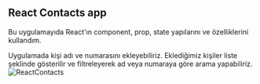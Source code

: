 ## React Contacts app

Bu uygulamayıda React'ın component, prop, state yapılarını ve özelliklerini kullandım.

Uygulamada kişi adı ve numarasını ekleyebiliriz. Eklediğimiz kişiler liste şeklinde gösterilir ve filtreleyerek ad veya numaraya göre arama yapabiliriz.
![ReactContacts](https://user-images.githubusercontent.com/62842902/164230322-3feff55b-d56e-4a35-8e55-994411f09938.gif)